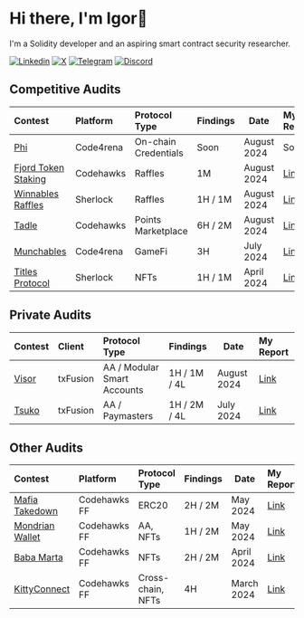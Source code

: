 # Hi there, I'm Igor👋

I'm a Solidity developer and an aspiring smart contract security researcher.

[![Linkedin](https://img.shields.io/badge/LinkedIn-0077B5?style=for-the-badge&logo=linkedin&logoColor=white)](https://www.linkedin.com/in/igor-roncevic/)
[![X](https://img.shields.io/badge/Twitter-000000?style=for-the-badge&logo=X&logoColor=white)](https://twitter.com/irondevx)
[![Telegram](https://img.shields.io/badge/Telegram-26A5E4?style=for-the-badge&logo=telegram&logoColor=white)](https://t.me/irondevx)
[![Discord](https://img.shields.io/badge/Discord-5865F2?style=for-the-badge&logo=discord&logoColor=white)](https://discordapp.com/users/422520142929592351)

## Competitive Audits

| Contest                                                            | Platform  | Protocol Type        | Findings | Date        | My Report                                                       |
| :----------------------------------------------------------------- | :-------- | :------------------- | :------- | ----------- | :-------------------------------------------------------------- |
| [Phi](https://code4rena.com/audits/2024-08-phi)                    | Code4rena | On-chain Credentials | Soon     | August 2024 | Soon                                                            |
| [Fjord Token Staking](https://codehawks.cyfrin.io/c/2024-08-fjord) | Codehawks | Raffles              | 1M       | August 2024 | [Link](./reports/competitive/202408_Codehawks_Fjord.md)         |
| [Winnables Raffles](https://audits.sherlock.xyz/contests/516)      | Sherlock  | Raffles              | 1H / 1M  | August 2024 | [Link](./reports/competitive/202408_Sherlock_Winnables.md)      |
| [Tadle](https://codehawks.cyfrin.io/c/2024-08-tadle)               | Codehawks | Points Marketplace   | 6H / 2M  | August 2024 | [Link](./reports/competitive/202408_Codehawks_Tadle.md)         |
| [Munchables](https://code4rena.com/audits/2024-07-munchables)      | Code4rena | GameFi               | 3H       | July 2024   | [Link](./reports/competitive/202407_Code4rena_Munchables.md)    |
| [Titles Protocol](https://audits.sherlock.xyz/contests/326)        | Sherlock  | NFTs                 | 1H / 1M  | April 2024  | [Link](./reports/competitive/202404_Sherlock_TitlesProtocol.md) |

## Private Audits

| Contest                              | Client   | Protocol Type               | Findings     | Date        | My Report                                          |
| :----------------------------------- | :------- | :-------------------------- | :----------- | ----------- | :------------------------------------------------- |
| [Visor](https://app.txsync.io/visor) | txFusion | AA / Modular Smart Accounts | 1H / 1M / 4L | August 2024 | [Link](./reports/private/202408_txFusion_Visor.md) |
| [Tsuko](https://app.txsync.io/tsuko) | txFusion | AA / Paymasters             | 1H / 2M / 4L | July 2024   | [Link](./reports/private/202407_txFusion_Tsuko.md) |

## Other Audits

| Contest                                                                         | Platform     | Protocol Type     | Findings | Date       | My Report                                                     |
| :------------------------------------------------------------------------------ | :----------- | :---------------- | :------- | ---------- | :------------------------------------------------------------ |
| [Mafia Takedown](https://www.codehawks.com/contests/clwgiehgu00119zwn2xx92ay8)  | Codehawks FF | ERC20             | 2H / 2M  | May 2024   | [Link](./reports/practice/202405_Codehawks_MafiaTakedown.md)  |
| [Mondrian Wallet](https://www.codehawks.com/contests/clvxt8idd00014zcc81dv6rde) | Codehawks FF | AA, NFTs          | 1H / 2M  | May 2024   | [Link](./reports/practice/202405_Codehawks_MondrianWallet.md) |
| [Baba Marta](https://www.codehawks.com/contests/cluseb1bf0001s4tjl2rzajup)      | Codehawks FF | NFTs              | 2H / 2M  | April 2024 | [Link](./reports/practice/202404_Codehawks_BabaMarta.md)      |
| [KittyConnect](https://www.codehawks.com/contests/clu7ddcsa000fcc387vjv6rpt)    | Codehawks FF | Cross-chain, NFTs | 4H       | March 2024 | [Link](./reports/practice/202403_Codehawks_KittyConnect.md)   |
